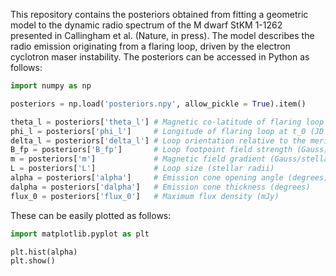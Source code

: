 This repository contains the posteriors obtained from fitting a geometric model to the dynamic radio spectrum of the M dwarf StKM 1-1262 presented in Callingham et al. (Nature, in press). The model describes the radio emission originating from a flaring loop, driven by the electron cyclotron maser instability. The posteriors can be accessed in Python as follows:
```python
import numpy as np

posteriors = np.load('posteriors.npy', allow_pickle = True).item()

theta_l = posteriors['theta_l'] # Magnetic co-latitude of flaring loop center (degrees)
phi_l = posteriors['phi_l']     # Longitude of flaring loop at t_0 (JD = 2457526.328) (degrees)
delta_l = posteriors['delta_l'] # Loop orientation relative to the meridion (degrees)
B_fp = posteriors['B_fp']       # Loop footpoint field strength (Gauss)
m = posteriors['m']             # Magnetic field gradient (Gauss/stellar radii)
L = posteriors['L']             # Loop size (stellar radii)
alpha = posteriors['alpha']     # Emission cone opening angle (degrees)
dalpha = posteriors['dalpha']   # Emission cone thickness (degrees)
flux_0 = posteriors['flux_0']   # Maximum flux density (mJy)
```
These can be easily plotted as follows:
```python
import matplotlib.pyplot as plt

plt.hist(alpha)
plt.show()
```
